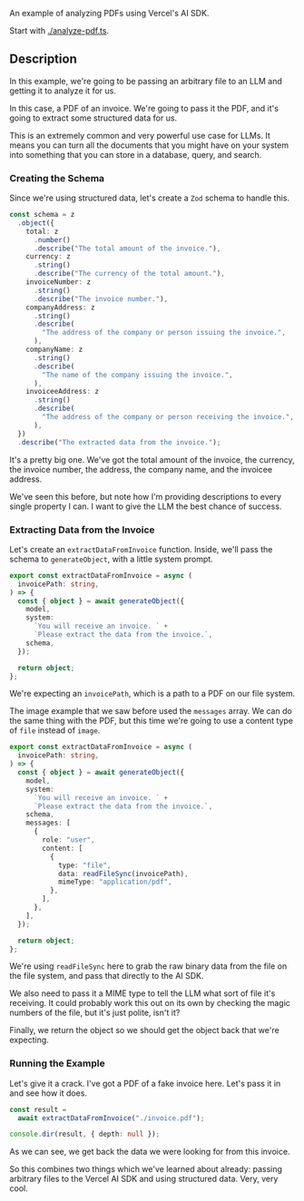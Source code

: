 An example of analyzing PDFs using Vercel's AI SDK.

Start with [./analyze-pdf.ts](./analyze-pdf.ts).

## Description

In this example, we're going to be passing an arbitrary file to an LLM and getting it to analyze it for us.

In this case, a PDF of an invoice. We're going to pass it the PDF, and it's going to extract some structured data for us.

This is an extremely common and very powerful use case for LLMs. It means you can turn all the documents that you might have on your system into something that you can store in a database, query, and search.

### Creating the Schema

Since we're using structured data, let's create a `Zod` schema to handle this.

```ts
const schema = z
  .object({
    total: z
      .number()
      .describe("The total amount of the invoice."),
    currency: z
      .string()
      .describe("The currency of the total amount."),
    invoiceNumber: z
      .string()
      .describe("The invoice number."),
    companyAddress: z
      .string()
      .describe(
        "The address of the company or person issuing the invoice.",
      ),
    companyName: z
      .string()
      .describe(
        "The name of the company issuing the invoice.",
      ),
    invoiceeAddress: z
      .string()
      .describe(
        "The address of the company or person receiving the invoice.",
      ),
  })
  .describe("The extracted data from the invoice.");
```

It's a pretty big one. We've got the total amount of the invoice, the currency, the invoice number, the address, the company name, and the invoicee address.

We've seen this before, but note how I'm providing descriptions to every single property I can. I want to give the LLM the best chance of success.

### Extracting Data from the Invoice

Let's create an `extractDataFromInvoice` function. Inside, we'll pass the schema to `generateObject`, with a little system prompt.

```ts
export const extractDataFromInvoice = async (
  invoicePath: string,
) => {
  const { object } = await generateObject({
    model,
    system:
      `You will receive an invoice. ` +
      `Please extract the data from the invoice.`,
    schema,
  });

  return object;
};
```

We're expecting an `invoicePath`, which is a path to a PDF on our file system.

The image example that we saw before used the `messages` array. We can do the same thing with the PDF, but this time we're going to use a content type of `file` instead of `image`.

```ts
export const extractDataFromInvoice = async (
  invoicePath: string,
) => {
  const { object } = await generateObject({
    model,
    system:
      `You will receive an invoice. ` +
      `Please extract the data from the invoice.`,
    schema,
    messages: [
      {
        role: "user",
        content: [
          {
            type: "file",
            data: readFileSync(invoicePath),
            mimeType: "application/pdf",
          },
        ],
      },
    ],
  });

  return object;
};
```

We're using `readFileSync` here to grab the raw binary data from the file on the file system, and pass that directly to the AI SDK.

We also need to pass it a MIME type to tell the LLM what sort of file it's receiving. It could probably work this out on its own by checking the magic numbers of the file, but it's just polite, isn't it?

Finally, we return the object so we should get the object back that we're expecting.

### Running the Example

Let's give it a crack. I've got a PDF of a fake invoice here. Let's pass it in and see how it does.

```ts
const result =
  await extractDataFromInvoice("./invoice.pdf");

console.dir(result, { depth: null });
```

As we can see, we get back the data we were looking for from this invoice.

So this combines two things which we've learned about already: passing arbitrary files to the Vercel AI SDK and using structured data. Very, very cool.
